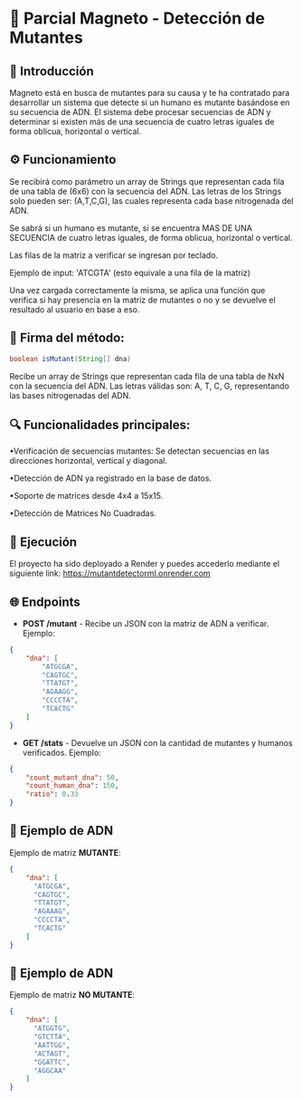 # 🚀 Parcial Magneto - Detección de Mutantes

## 🧬 Introducción
Magneto está en busca de mutantes para su causa y te ha contratado para desarrollar un sistema que detecte si un humano es mutante basándose en su secuencia de ADN. El sistema debe procesar secuencias de ADN y determinar si existen más de una secuencia de cuatro letras iguales de forma oblicua, horizontal o vertical.

## ⚙️ Funcionamiento
Se recibirá como parámetro un array de Strings que representan cada fila de una tabla de (6x6) con la secuencia del ADN. Las letras de los Strings solo pueden ser: (A,T,C,G), las cuales representa cada base nitrogenada del ADN.

Se sabrá si un humano es mutante, si se encuentra MAS DE UNA SECUENCIA de cuatro letras iguales, de forma oblicua, horizontal o vertical.

Las filas de la matriz a verificar se ingresan por teclado.

Ejemplo de input: 'ATCGTA' (esto equivale a una fila de la matriz)

Una vez cargada correctamente la misma, se aplica una función que verifica si hay presencia en la matriz de mutantes o no y se devuelve el resultado al usuario en base a eso.

## 🚀 Firma del método:
```java
boolean isMutant(String[] dna)
```
Recibe un array de Strings que representan cada fila de una tabla de NxN con la secuencia del ADN. Las letras válidas son: A, T, C, G, representando las bases nitrogenadas del ADN.

## 🔍 Funcionalidades principales:

•Verificación de secuencias mutantes: Se detectan secuencias en las direcciones horizontal, vertical y diagonal.

•Detección de ADN ya registrado en la base de datos.

•Soporte de matrices desde 4x4 a 15x15.

•Detección de Matrices No Cuadradas.

## 🚀 Ejecución
El proyecto ha sido deployado a Render y puedes accederlo mediante el siguiente link:
https://mutantdetectorml.onrender.com

## 🌐 Endpoints

- **POST /mutant** - Recibe un JSON con la matriz de ADN a verificar. Ejemplo:

```json
{
    "dna": [
        "ATGCGA",
        "CAGTGC",
        "TTATGT",
        "AGAAGG",
        "CCCCTA",
        "TCACTG"
    ]
}
```
- **GET /stats** - Devuelve un JSON con la cantidad de mutantes y humanos verificados. Ejemplo:
```json
{
    "count_mutant_dna": 50,
    "count_human_dna": 150,
    "ratio": 0.33
}
```
## 🧬 Ejemplo de ADN

Ejemplo de matriz **MUTANTE**:

```json
{
    "dna": [
      "ATGCGA",
      "CAGTGC",
      "TTATGT",
      "AGAAAG",
      "CCCCTA",
      "TCACTG"
    ]
}
```
## 🧬 Ejemplo de ADN

Ejemplo de matriz **NO MUTANTE**:

```json
{
    "dna": [
      "ATGGTG",
      "GTCTTA",
      "AATTGG",
      "ACTAGT",
      "GGATTC", 
      "AGGCAA"
    ]
}
```
